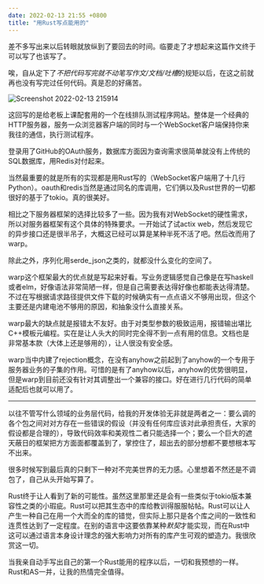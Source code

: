 ```yaml
---
date: 2022-02-13 21:55 +0800
title: "用Rust写点能用的"
---
```

<!-- more -->

差不多写出来以后转眼就放纵到了要回去的时间。临要走了才想起来这篇作文终于可以写了也该写了。

唉，自从定下了*不把代码写完就不动笔写作文/文档/吐槽*的规矩以后，在这之前就再也没有写完过任何代码。真是忍的好痛苦。

![Screenshot 2022-02-13 215914](https://user-images.githubusercontent.com/59077595/153756542-cc87306e-95bb-4ea0-bf34-5cb92df784bf.png)

这回写的是给老板上课配套用的一个在线排队测试程序网站。整体是一个经典的HTTP服务器，服务一众浏览器客户端的同时与一个WebSocket客户端保持你来我往的通信，执行测试程序。

登录用了GitHub的OAuth服务，数据库方面因为查询需求很简单就没有上传统的SQL数据库，用Redis对付起来。

当然最重要的就是所有的实现都是用Rust写的（WebSocket客户端用了十几行Python）。oauth和redis当然是通过同名的库调用，它们俩以及Rust世界的一切都很好的基于了tokio。真的很美好。

相比之下服务器框架的选择比较多了一些。因为我有对WebSocket的硬性需求，所以对服务器框架有这个具体的特殊要求。一开始试了试actix web，然后发现它的异步接口还是很半吊子，大概这已经可以算是某种半死不活了吧。然后改而用了warp。

除此之外，序列化用serde_json之类的，就都没什么变化的空间了。

warp这个框架最大的优点就是写起来好看。写业务逻辑感觉自己像是在写haskell或者elm，好像语法非常简陋一样，但是自己需要表达得好像也都能表达得清楚。不过在写根据请求路径提供文件下载的时候确实有一点点语义不够用出现，但这个主要还是内建电池不够用的原因，和抽象没什么直接关系。

warp最大的缺点就是报错太不友好。由于对类型参数的极致运用，报错输出堪比C++模板元编程。实在是让人头大的同时完全得不到一点有用的信息。文档也是非常基本款（大体上还是够用的），让人很没有安全感。

warp当中内建了rejection概念，在没有anyhow之前起到了anyhow的一个专用于服务器业务的子集的作用。可惜的是有了anyhow以后，anyhow的优势很明显，但是warp到目前还没有针对其调整出一个兼容的接口。好在进行几行代码的简单适配后也就可以用了。

----

以往不管写什么领域的业务层代码，给我的开发体验无非就是两者之一：要么调的各个包之间对对方存在一些错误的假设（并没有任何库应该对此承担责任，大家的假设都是合理的），导致代码效率和美观性二者只能选择一个；要么一个巨大的遮天蔽日的框架把方方面面都覆盖到了，掌控住了，超出去的部分想都不要想根本写不出来。

很多时候写到最后真的只剩下一种对不完美世界的无力感。心里想着不然还是不调包了，自己从头开始写算了。

Rust终于让人看到了新的可能性。虽然这里那里还是会有一些类似于tokio版本兼容性之类的小瑕疵。Rust可以把其生态中的库给教训得服服帖帖。Rust可以让人产生一种自己在用一个大而全的库的错觉，但实际上那只是各个库之间的一致性和连贯性达到了一定程度。在别的语言中这要依靠某种*默契*才能实现，而在Rust中这可以通过语言本身设计理念的强大影响力对所有的库产生可观的塑造力。我很欣赏这一切。

当我亲自动手写出自己的第一个Rust能用的程序以后，一切和我预想的一样。Rust和AS一并，让我的热情完全值得。
